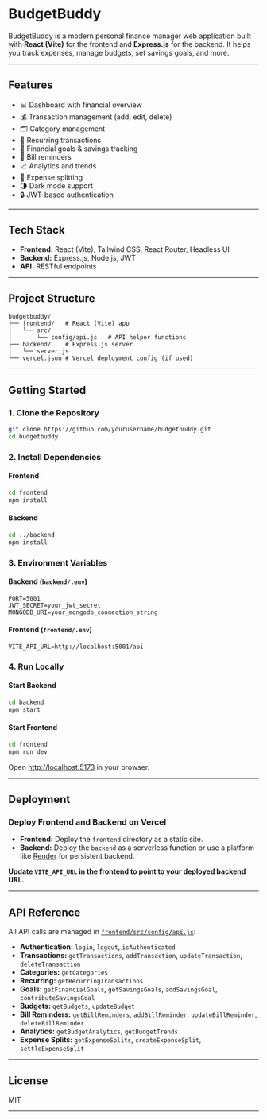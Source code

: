 # BudgetBuddy

BudgetBuddy is a modern personal finance manager web application built with **React (Vite)** for the frontend and **Express.js** for the backend. It helps you track expenses, manage budgets, set savings goals, and more.

---

## Features

- 📊 Dashboard with financial overview
- 💰 Transaction management (add, edit, delete)
- 🗂️ Category management
- 🔁 Recurring transactions
- 🎯 Financial goals & savings tracking
- 🧾 Bill reminders
- 📈 Analytics and trends
- 💸 Expense splitting
- 🌗 Dark mode support
- 🔒 JWT-based authentication

---

## Tech Stack

- **Frontend:** React (Vite), Tailwind CSS, React Router, Headless UI
- **Backend:** Express.js, Node.js, JWT
- **API:** RESTful endpoints

---

## Project Structure

```
budgetbuddy/
├── frontend/   # React (Vite) app
│   └── src/
│       └── config/api.js   # API helper functions
├── backend/    # Express.js server
│   └── server.js
└── vercel.json # Vercel deployment config (if used)
```

---

## Getting Started

### 1. Clone the Repository

```bash
git clone https://github.com/yourusername/budgetbuddy.git
cd budgetbuddy
```

### 2. Install Dependencies

#### Frontend

```bash
cd frontend
npm install
```

#### Backend

```bash
cd ../backend
npm install
```

### 3. Environment Variables

#### Backend (`backend/.env`)

```
PORT=5001
JWT_SECRET=your_jwt_secret
MONGODB_URI=your_mongodb_connection_string
```

#### Frontend (`frontend/.env`)

```
VITE_API_URL=http://localhost:5001/api
```

### 4. Run Locally

#### Start Backend

```bash
cd backend
npm start
```

#### Start Frontend

```bash
cd frontend
npm run dev
```

Open [http://localhost:5173](http://localhost:5173) in your browser.

---

## Deployment

### Deploy Frontend and Backend on Vercel

- **Frontend:** Deploy the `frontend` directory as a static site.
- **Backend:** Deploy the `backend` as a serverless function or use a platform like [Render](https://render.com/) for persistent backend.

**Update `VITE_API_URL` in the frontend to point to your deployed backend URL.**

---

## API Reference

All API calls are managed in [`frontend/src/config/api.js`](frontend/src/config/api.js):

- **Authentication:** `login`, `logout`, `isAuthenticated`
- **Transactions:** `getTransactions`, `addTransaction`, `updateTransaction`, `deleteTransaction`
- **Categories:** `getCategories`
- **Recurring:** `getRecurringTransactions`
- **Goals:** `getFinancialGoals`, `getSavingsGoals`, `addSavingsGoal`, `contributeSavingsGoal`
- **Budgets:** `getBudgets`, `updateBudget`
- **Bill Reminders:** `getBillReminders`, `addBillReminder`, `updateBillReminder`, `deleteBillReminder`
- **Analytics:** `getBudgetAnalytics`, `getBudgetTrends`
- **Expense Splits:** `getExpenseSplits`, `createExpenseSplit`, `settleExpenseSplit`

---

## License

MIT

---

